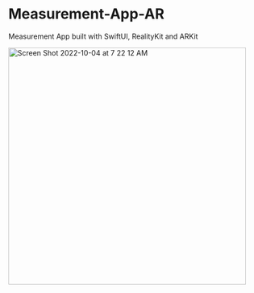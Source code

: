 # Measurement-App-AR
Measurement App built with SwiftUI, RealityKit and ARKit

<img width="471" alt="Screen Shot 2022-10-04 at 7 22 12 AM" src="https://user-images.githubusercontent.com/7616530/193844867-37d8ba47-7752-43d8-a9be-9994841a1f20.png">
